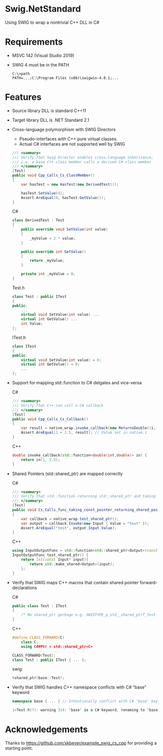 # Swig.NetStandard
Using SWIG to wrap a nontrivial C++ DLL in C#

# Requirements

- MSVC 142 (Visual Studio 2019)
- SWIG 4 must be in the PATH

    ``` batch
	C:\>path
	PATH=...;C:\Program Files (x86)\swigwin-4.0.1;...
    ``` 

# Features

- Source library DLL is standard C++11
- Target library DLL is .NET Standard 2.1
- Cross-language polymorphism with SWIG Directors
    - Pseudo-interfaces with C++ pure virtual classes.
    - Actual C# interfaces are not supported well by SWIG
        
    ``` cs
    /// <summary>
    /// Verify that Swig Director enables cross-language inheritance,
    /// i.e. a base C++ class member calls a derived C# class member
    /// </summary>
    [Test]
    public void Cpp_Calls_Cs_ClassMember()
    {
        var hasTest = new HasTest(new DerivedTest());

        hasTest.SetValue(4);
        Assert.AreEqual(8, hasTest.GetValue());
    }
    ``` 
    
    C#
    ``` cs
    class DerivedTest : Test
    {
        public override void SetValue(int value)
        {
            _myValue = 2 * value;
        }

        public override int GetValue()
        {
            return _myValue;
        }

        private int _myValue = 0;
    }
    ``` 

    Test.h
    ``` cpp
	class Test : public ITest
	{
    public:
        ...
        virtual void SetValue(int value) ...
        virtual int GetValue() ...
        int Value;
	};
    ``` 

    ITest.h
    ``` cpp
    class ITest 
    {
	public:
        virtual void SetValue(int value) = 0;
        virtual int GetValue() = 0;
        ...
	};
    ``` 

- Support for mapping std::function to C# delgates and vice-versa
    
    C#
    ``` cs
    /// <summary>
    /// Verify that C++ can call a C# callback
    /// </summary>
    [Test]
    public void Cpp_Calls_Cs_Callback()
    {
        var result = native_wrap.invoke_callback(new ReturnsDouble((i, d) => i + d));
        Assert.AreEqual(1 + 2.5, result); // Value set in native.i
    }
    ``` 

    C++
    ``` cpp
    double invoke_callback(std::function<double(int,double)> in) {
        return in(1, 2.5);
    }
    ``` 

- Shared Pointers (std::shared_ptr) are mapped correctly

    C#
    ``` cs
    /// <summary>
    /// Verify that std::function returning std::shared_ptr and taking a const pointer can be called in C#
    /// </summary>
    [Test]
    public void Cs_Calls_func_taking_const_pointer_returning_shared_pointer()
    {
        var callback = native_wrap.test_shared_ptr();
        var output = callback.Invoke(new Input { Value = "test" });
        Assert.AreEqual("test", output.Input.Value);
    }
    ``` 

    C++
    ``` cpp
    using InputOutputFunc = std::function<std::shared_ptr<Output>(const Input*)>;
    InputOutputFunc test_shared_ptr() {
        return [=](const Input* input){
            return std::make_shared<Output>(input);
        };
    }
    ``` 

- Verify that SWIG maps C++ macros that contain shared pointer forward-declarations
  
    C#
    ``` cs
    public class Test : ITest 
    { 
        /* No shared_ptr garbage e.g. SWIGTYPE_p_std__shared_ptrT_Test */ 
    }
    ``` 

    C++
    ``` cpp
    #define CLASS_FORWARD(C)
        class C;
        using C##Ptr = std::shared_ptr<C>

	CLASS_FORWARD(Test);
	class Test : public ITest {	... };
    ``` 

  swig:
    ``` cpp
    %shared_ptr(base::Test);
    ``` 
    
- Verify that SWIG handles C++ namespace conflicts with C# "base" keyword

    ``` cpp
    namespace base { ... } // Intentionally conflict with C# 'base' keyword
    ``` 
    
    ``` cs
    1>Test.h(7): warning 314: 'base' is a C# keyword, renaming to 'base_'
    ``` 

# Acknowledgements

Thanks to https://github.com/xkbeyer/example_swig_cs_cpp for providing a starting point.
